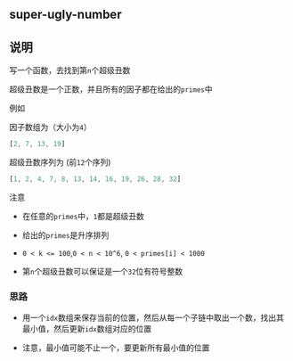 ## super-ugly-number

## 说明

写一个函数，去找到第`n`个超级丑数

超级丑数是一个正数，并且所有的因子都在给出的`primes`中

例如

因子数组为（大小为`4`）

```js
[2, 7, 13, 19]
```

超级丑数序列为 (前`12`个序列)

```js
[1, 2, 4, 7, 8, 13, 14, 16, 19, 26, 28, 32]
```

注意

- 在任意的`primes`中，`1`都是超级丑数

- 给出的`primes`是升序排列

- `0 < k <= 100`,`0 < n < 10^6`, `0 < primes[i] < 1000`

- 第`n`个超级丑数可以保证是一个`32`位有符号整数

### 思路

- 用一个`idx`数组来保存当前的位置，然后从每一个子链中取出一个数，找出其最小值，然后更新`idx`数组对应的位置

- 注意，最小值可能不止一个，要更新所有最小值的位置